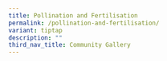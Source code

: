 ```yaml
---
title: Pollination and Fertilisation
permalink: /pollination-and-fertilisation/
variant: tiptap
description: ""
third_nav_title: Community Gallery
---
```

